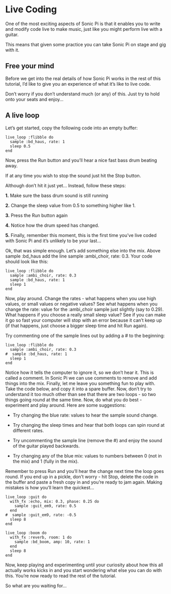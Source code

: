 # Live Coding 

One of the most exciting aspects of Sonic Pi is that it enables you to write and modify code live to make music, just like you might perform live with a guitar.

This means that given some practice you can take Sonic Pi on stage and gig with it. 

## Free your mind 

Before we get into the real details of how Sonic Pi works in the rest of this tutorial, I’d like to give you an experience of what it’s like to live code.

Don’t worry if you don’t understand much (or any) of this. Just try to hold onto your seats and enjoy… 

## A live loop 

Let’s get started, copy the following code into an empty buffer: 

```
live_loop :flibble do
  sample :bd_haus, rate: 1
  sleep 0.5
end
```

Now, press the Run button and you’ll hear a nice fast bass drum beating away.

If at any time you wish to stop the sound just hit the Stop button.

Although don’t hit it just yet… Instead, follow these steps:

**1.** Make sure the bass drum sound is still running

**2.** Change the sleep value from 0.5 to something higher like 1.

**3.** Press the Run button again

**4.** Notice how the drum speed has changed.

**5.** Finally, remember this moment, this is the first time you’ve live coded with Sonic Pi and it’s unlikely to be your last…

Ok, that was simple enough. Let’s add something else into the mix. Above sample :bd_haus add the line sample :ambi_choir, rate: 0.3. Your code should look like this:

```
live_loop :flibble do
  sample :ambi_choir, rate: 0.3
  sample :bd_haus, rate: 1
  sleep 1
end
```

Now, play around. Change the rates - what happens when you use high values, or small values or negative values? See what happens when you change the rate: value for the :ambi_choir sample just slightly (say to 0.29). What happens if you choose a really small sleep value? See if you can make it go so fast your computer will stop with an error because it can’t keep up (if that happens, just choose a bigger sleep time and hit Run again).

Try commenting one of the sample lines out by adding a # to the beginning:

```
live_loop :flibble do
  sample :ambi_choir, rate: 0.3
#  sample :bd_haus, rate: 1
  sleep 1
end
```

Notice how it tells the computer to ignore it, so we don’t hear it. This is called a comment. In Sonic Pi we can use comments to remove and add things into the mix. 
Finally, let me leave you something fun to play with. Take the code below, and copy it into a spare buffer. Now, don’t try to understand it too much other than see that there are two loops - so two things going round at the same time. Now, do what you do best - experiment and play around. Here are some suggestions:

+ Try changing the blue rate: values to hear the sample sound change. 

+ Try changing the sleep times and hear that both loops can spin round at different rates. 

+ Try uncommenting the sample line (remove the #) and enjoy the sound of the guitar played backwards. 

+ Try changing any of the blue mix: values to numbers between 0 (not in the mix) and 1 (fully in the mix). 

Remember to press Run and you’ll hear the change next time the loop goes round. If you end up in a pickle, don’t worry - hit Stop, delete the code in the buffer and paste a fresh copy in and you’re ready to jam again. Making mistakes is how you’ll learn the quickest…

```
live_loop :guit do
  with_fx :echo, mix: 0.3, phase: 0.25 do
    sample :guit_em9, rate: 0.5
  end
#  sample :guit_em9, rate: -0.5
  sleep 8
end

live_loop :boom do
  with_fx :reverb, room: 1 do
    sample :bd_boom, amp: 10, rate: 1
  end
  sleep 8
end
```

Now, keep playing and experimenting until your curiosity about how this all actually works kicks in and you start wondering what else you can do with this. You’re now ready to read the rest of the tutorial.

So what are you waiting for… 
